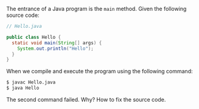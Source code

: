 The entrance of a Java program is the `main` method. Given the following source code:

```java
// Hello.java

public class Hello {
  static void main(String[] args) {
    System.out.println("Hello");
  }
}
```

When we compile and execute the program using the following command:

```bash
$ javac Hello.java
$ java Hello
```

The second command failed. Why? How to fix the source code.